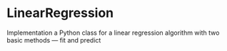 # LinearRegression
Implementation a Python class for a linear regression algorithm with two basic methods — fit and predict
